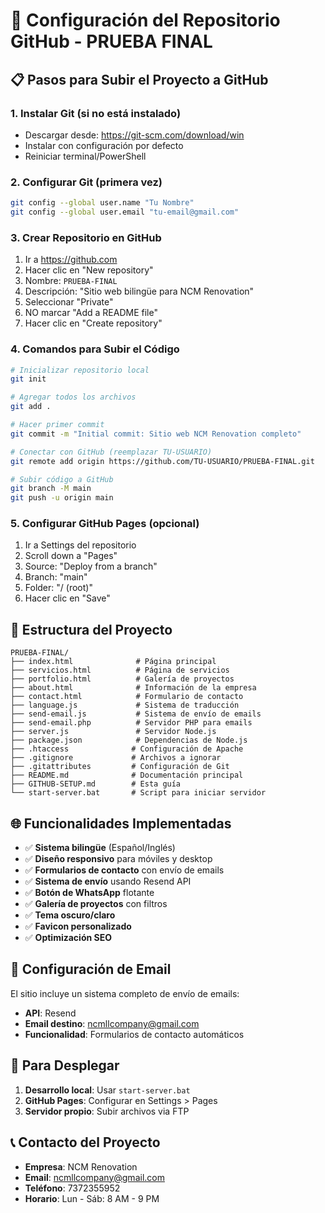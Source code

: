 # 🚀 Configuración del Repositorio GitHub - PRUEBA FINAL

## 📋 Pasos para Subir el Proyecto a GitHub

### 1. **Instalar Git** (si no está instalado)
- Descargar desde: https://git-scm.com/download/win
- Instalar con configuración por defecto
- Reiniciar terminal/PowerShell

### 2. **Configurar Git** (primera vez)
```bash
git config --global user.name "Tu Nombre"
git config --global user.email "tu-email@gmail.com"
```

### 3. **Crear Repositorio en GitHub**
1. Ir a https://github.com
2. Hacer clic en "New repository"
3. Nombre: `PRUEBA-FINAL`
4. Descripción: "Sitio web bilingüe para NCM Renovation"
5. Seleccionar "Private"
6. NO marcar "Add a README file"
7. Hacer clic en "Create repository"

### 4. **Comandos para Subir el Código**
```bash
# Inicializar repositorio local
git init

# Agregar todos los archivos
git add .

# Hacer primer commit
git commit -m "Initial commit: Sitio web NCM Renovation completo"

# Conectar con GitHub (reemplazar TU-USUARIO)
git remote add origin https://github.com/TU-USUARIO/PRUEBA-FINAL.git

# Subir código a GitHub
git branch -M main
git push -u origin main
```

### 5. **Configurar GitHub Pages** (opcional)
1. Ir a Settings del repositorio
2. Scroll down a "Pages"
3. Source: "Deploy from a branch"
4. Branch: "main"
5. Folder: "/ (root)"
6. Hacer clic en "Save"

## 📁 **Estructura del Proyecto**

```
PRUEBA-FINAL/
├── index.html              # Página principal
├── servicios.html          # Página de servicios
├── portfolio.html          # Galería de proyectos
├── about.html              # Información de la empresa
├── contact.html            # Formulario de contacto
├── language.js             # Sistema de traducción
├── send-email.js           # Sistema de envío de emails
├── send-email.php          # Servidor PHP para emails
├── server.js               # Servidor Node.js
├── package.json            # Dependencias de Node.js
├── .htaccess              # Configuración de Apache
├── .gitignore             # Archivos a ignorar
├── .gitattributes         # Configuración de Git
├── README.md              # Documentación principal
├── GITHUB-SETUP.md        # Esta guía
└── start-server.bat       # Script para iniciar servidor
```

## 🌐 **Funcionalidades Implementadas**

- ✅ **Sistema bilingüe** (Español/Inglés)
- ✅ **Diseño responsivo** para móviles y desktop
- ✅ **Formularios de contacto** con envío de emails
- ✅ **Sistema de envío** usando Resend API
- ✅ **Botón de WhatsApp** flotante
- ✅ **Galería de proyectos** con filtros
- ✅ **Tema oscuro/claro**
- ✅ **Favicon personalizado**
- ✅ **Optimización SEO**

## 📧 **Configuración de Email**

El sitio incluye un sistema completo de envío de emails:
- **API**: Resend
- **Email destino**: ncmllcompany@gmail.com
- **Funcionalidad**: Formularios de contacto automáticos

## 🚀 **Para Desplegar**

1. **Desarrollo local**: Usar `start-server.bat`
2. **GitHub Pages**: Configurar en Settings > Pages
3. **Servidor propio**: Subir archivos via FTP

## 📞 **Contacto del Proyecto**

- **Empresa**: NCM Renovation
- **Email**: ncmllcompany@gmail.com
- **Teléfono**: 7372355952
- **Horario**: Lun - Sáb: 8 AM - 9 PM

